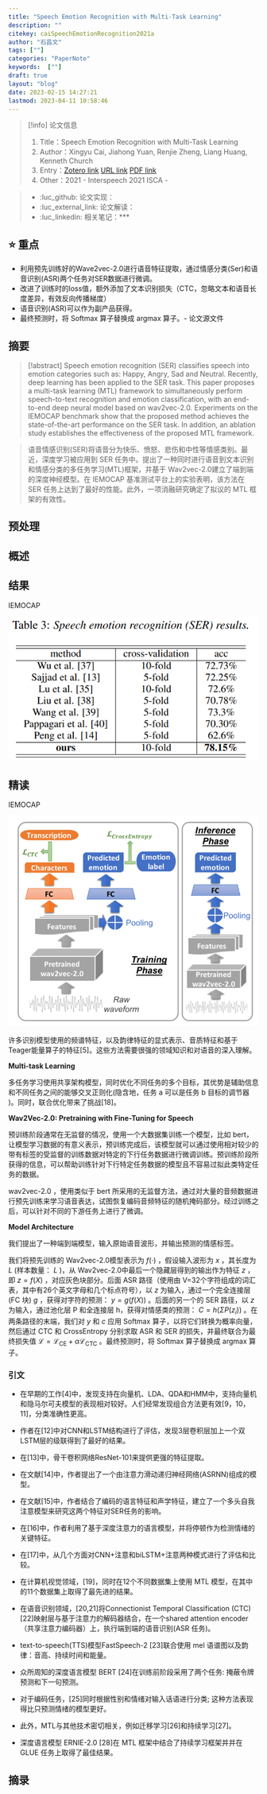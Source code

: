 ```yaml
---
title: "Speech Emotion Recognition with Multi-Task Learning"
description: ""
citekey: caiSpeechEmotionRecognition2021a
author: "石昌文"
tags: [""]
categories: "PaperNote"
keywords:  [""]
draft: true
layout: "blog"
date: 2023-02-15 14:27:21
lastmod: 2023-04-11 10:58:46
---
```


> [!info] 论文信息
>1. Title：Speech Emotion Recognition with Multi-Task Learning
>2. Author：Xingyu Cai, Jiahong Yuan, Renjie Zheng, Liang Huang, Kenneth Church
>3. Entry：[Zotero link](zotero://select/items/@caiSpeechEmotionRecognition2021a) [URL link](https://www.isca-speech.org/archive/interspeech_2021/cai21b_interspeech.html) [PDF link](<file:///C\:\\Users\\19115\\OneDrive - stu.suda.edu.cn\\Zotero\\Cai et al_2021_Speech Emotion Recognition with Multi-Task Learning.pdf>)
>4. Other：2021 - Interspeech 2021  ISCA   -   

>- :luc_github: 论文实现：
>- :luc_external_link: 论文解读：
>- :luc_linkedin: 相关笔记：***

## ⭐ 重点

- 利用预先训练好的Wave2vec-2.0进行语音特征提取，通过情感分类(Ser)和语音识别(ASR)两个任务对SER数据进行微调。
- 改进了训练时的loss值，额外添加了文本识别损失（CTC，忽略文本和语音长度差异，有效反向传播梯度）
- 语音识别(ASR)可以作为副产品获得。
- 最终预测时，将 Softmax 算子替换成 argmax 算子。- 论文源文件

## 摘要

> [!abstract] 
> Speech emotion recognition (SER) classifies speech into emotion categories such as: Happy, Angry, Sad and Neutral. Recently, deep learning has been applied to the SER task. This paper proposes a multi-task learning (MTL) framework to simultaneously perform speech-to-text recognition and emotion classification, with an end-to-end deep neural model based on wav2vec-2.0. Experiments on the IEMOCAP benchmark show that the proposed method achieves the state-of-the-art performance on the SER task. In addition, an ablation study establishes the effectiveness of the proposed MTL framework.

> 语音情感识别(SER)将语音分为快乐、愤怒、悲伤和中性等情感类别。最近，深度学习被应用到 SER 任务中。提出了一种同时进行语音到文本识别和情感分类的多任务学习(MTL)框架，并基于 Wav2vec-2.0建立了端到端的深度神经模型。在 IEMOCAP 基准测试平台上的实验表明，该方法在 SER 任务上达到了最好的性能。此外，一项消融研究确定了拟议的 MTL 框架的有效性。

## 预处理

## 概述

## 结果

IEMOCAP

![]({4}_Speech%20Emotion%20Recognition%20with%20Multi-Task%20Learning@caiSpeechEmotionRecognition2021a.assets/image-20220417160641.png)

## 精读

IEMOCAP

![]({4}_Speech%20Emotion%20Recognition%20with%20Multi-Task%20Learning@caiSpeechEmotionRecognition2021a.assets/image-20220304005708.png)

许多识别模型使用的频谱特征，以及韵律特征的显式表示、音质特征和基于Teager能量算子的特征[5]。这些方法需要很强的领域知识和对语音的深入理解。

**Multi-task Learning**

多任务学习使用共享架构模型，同时优化不同任务的多个目标，其优势是辅助信息和不同任务之间的能够交叉正则化(隐含地，任务 a 可以是任务 b 目标的调节器 )。同时，联合优化带来了挑战[18]。

**Wav2Vec-2.0: Pretraining with Fine-Tuning for Speech**

预训练阶段通常在无监督的情况，使用一个大数据集训练一个模型，比如 bert，让模型学习数据的有意义表示，预训练完成后，该模型就可以通过使用相对较少的带有标签的受监督的训练数据对特定的下行任务数据进行微调训练。预训练阶段所获得的信息，可以帮助训练针对下行特定任务数据的模型且不容易过拟此类特定任务的数据。

wav2vec-2.0 ，使用类似于 bert 所采用的无监督方法，通过对大量的音频数据进行预先训练来学习语音表达，试图恢复编码音频特征的随机掩码部分。经过训练之后，可以针对不同的下游任务上进行了微调。

**Model Architecture**

我们提出了一种端到端模型，输入原始语音波形，并输出预测的情感标签。

我们将预先训练的 Wav2vec-2.0模型表示为 $f(·)$ ，假设输入波形为 $x$ ，其长度为 $L$ (样本数量： $L$ )，从 Wav2vec-2.0中最后一个隐藏层得到的输出作为特征 $z$ ，即 $z=f(X)$ ，对应灰色块部分。后面 ASR 路径（使用由 V=32个字符组成的词汇表，其中有26个英文字母和几个标点符号），以 $z$ 为输入，通过一个完全连接层(FC 块) $g$ ，获得对字符的预测： $y=g(f(X))$ 。后面的另一个的 SER 路径，以 $z$ 为输入，通过池化层 P 和全连接层 h，获得对情感类的预测： $C=h(ΣP(z_{i}))$ 。在两条路径的末端，我们对 $y$ 和 $c$ 应用 Softmax 算子，以将它们转换为概率向量，然后通过 CTC 和 CrossEntropy 分别求取 ASR 和 SER 的损失，并最终联合为最终损失值 $\mathcal{L}=\mathcal{L}_{\mathrm{CE}}+\alpha \mathcal{L}_{\mathrm{CTC}}$ 。最终预测时，将 Softmax 算子替换成 argmax 算子。

### 引文

- 在早期的工作[4]中，发现支持在向量机、LDA、QDA和HMM中，支持向量机和隐马尔可夫模型的表现相对较好。人们经常发现组合方法更有效[9，10，11]，分类准确性更高。

- 作者在[12]中对CNN和LSTM结构进行了评估，发现3层卷积层加上一个双LSTM层的级联得到了最好的结果。

- 在[13]中，骨干卷积网络ResNet-101来提供更强的特征提取。

- 在文献[14]中，作者提出了一个由注意力滑动递归神经网络(ASRNN)组成的模型。

- 在文献[15]中，作者结合了编码的语言特征和声学特征，建立了一个多头自我注意模型来研究这两个特征对SER任务的影响。

- 在[16]中，作者利用了基于深度注意力的语言模型，并将停顿作为检测情绪的关键特征。

- 在[17]中，从几个方面对CNN+注意和biLSTM+注意两种模式进行了评估和比较。

- 在计算机视觉领域，[19]，同时在12个不同数据集上使用 MTL 模型，在其中的11个数据集上取得了最先进的结果。

- 在语音识别领域，[20,21]将Connectionist Temporal Classification (CTC)[22]映射层与基于注意力的解码器结合，在一个shared attention encoder（共享注意力编码器）上，执行端到端的语音识别(ASR 任务)。

- text-to-speech(TTS)模型FastSpeech-2 [23]联合使用 mel 语谱图以及韵律：音高、持续时间和能量。

- 众所周知的深度语言模型 BERT [24]在训练前阶段采用了两个任务: 掩蔽令牌预测和下一句预测。

- 对于编码任务，[25]同时根据性别和情绪对输入话语进行分类; 这种方法表现得比只预测情绪的模型更好。

- 此外，MTL与其他技术密切相关，例如迁移学习[26]和持续学习[27]。

- 深度语言模型 ERNIE-2.0 [28]在 MTL 框架中结合了持续学习框架并并在 GLUE 任务上取得了最佳结果。

## 摘录
